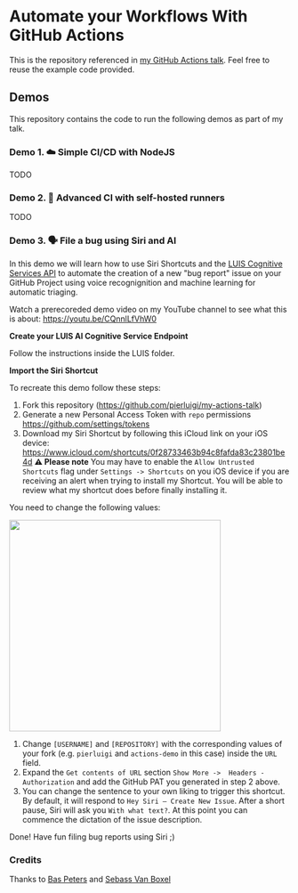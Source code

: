# Automate your Workflows With GitHub Actions 

This is the repository referenced in [my GitHub Actions talk](https://docs.google.com/presentation/d/1rLTHa2Gp3vvky-ws-wjepFUMKtdGHpym2tTkouuIaJc/edit?usp=sharing). Feel free to reuse the example code provided.

## Demos
This repository contains the code to run the following demos as part of my talk.

### Demo 1. ☁️ Simple CI/CD with NodeJS

TODO

### Demo 2. 📡 Advanced CI with self-hosted runners

TODO

### Demo 3. 🗣 File a bug using Siri and AI

In this demo we will learn how to use Siri Shortcuts and the [LUIS Cognitive Services API](https://www.luis.ai/) to automate the creation of a new "bug report" issue on your GitHub Project using voice recognignition and machine learning for automatic triaging.

Watch a prerecoreded demo video on my YouTube channel to see what this is about: https://youtu.be/CQnnlLfVhW0

**Create your LUIS AI Cognitive Service Endpoint**

Follow the instructions inside the LUIS folder.

**Import the Siri Shortcut**

To recreate this demo follow these steps:

1. Fork this repository (https://github.com/pierluigi/my-actions-talk)
2. Generate a new Personal Access Token with `repo` permissions https://github.com/settings/tokens
3. Download my Siri Shortcut by following this iCloud link on your iOS device: https://www.icloud.com/shortcuts/0f28733463b94c8fafda83c23801be4d 
    **⚠️ Please note** You may have to enable the `Allow Untrusted Shortcuts` flag under `Settings -> Shortcuts` on you iOS device if you are receiving an alert when trying to install my Shortcut. You will be able to review what my shortcut does before finally installing it.

You need to change the following values:

<img src="https://raw.githubusercontent.com/pierluigi/my-actions-talk/master/shortcuts-info.jpeg" width="380" />

1. Change `[USERNAME]` and `[REPOSITORY]` with the corresponding values of your fork (e.g. `pierluigi` and `actions-demo` in this case) inside the `URL` field. 
2. Expand the `Get contents of URL` section `Show More ->  Headers - Authorization` and add the GitHub PAT you generated in step 2 above.
3. You can change the sentence to your own liking to trigger this shortcut. By default, it will respond to `Hey Siri – Create New Issue`. After a short pause, Siri will ask you `With what text?`. At this point you can commence the dictation of the issue description.


Done! Have fun filing bug reports using Siri ;)

### Credits
Thanks to [Bas Peters](https://github.com/bas) and [Sebass Van Boxel](https://github.com/svanboxel)
